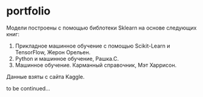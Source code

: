 # portfolio
 
Модели построены с помощью библотеки Sklearn на основе следующих книг:

1. Прикладное машинное обучение с помощью Scikit-Learn и TensorFlow, Жерон Орельен.
2. Python и машинное обучение, Рашка.С.
3. Машинное обучение. Карманный справочник, Мэт Харрисон.

Данные взяты с сайта Kaggle. 

to be continued...
